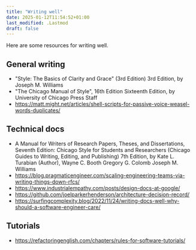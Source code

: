 ```yaml
---
title: "Writing well"
date: 2025-01-12T11:54:52+01:00
last_modified: .Lastmod
draft: false
---
```


Here are some resources for writing well.

## General writing

- "Style: The Basics of Clarity and Grace" (3rd Edition) 3rd Edition, by Joseph M. Williams
- "The Chicago Manual of Style", 16th Edition Sixteenth Edition, by University of Chicago Press Staff
- https://matt.might.net/articles/shell-scripts-for-passive-voice-weasel-words-duplicates/

## Technical docs

- A Manual for Writers of Research Papers, Theses, and Dissertations, Seventh Edition: Chicago Style for Students and Researchers (Chicago Guides to Writing, Editing, and Publishing) 7th Edition, by Kate L. Turabian (Author), Wayne C. Booth Gregory G. Colomb Joseph M. Williams
- https://blog.pragmaticengineer.com/scaling-engineering-teams-via-writing-things-down-rfcs/
- https://www.industrialempathy.com/posts/design-docs-at-google/
- https://github.com/joelparkerhenderson/architecture-decision-record/
- https://surfingcomplexity.blog/2022/11/24/writing-docs-well-why-should-a-software-engineer-care/

## Tutorials

- https://refactoringenglish.com/chapters/rules-for-software-tutorials/
